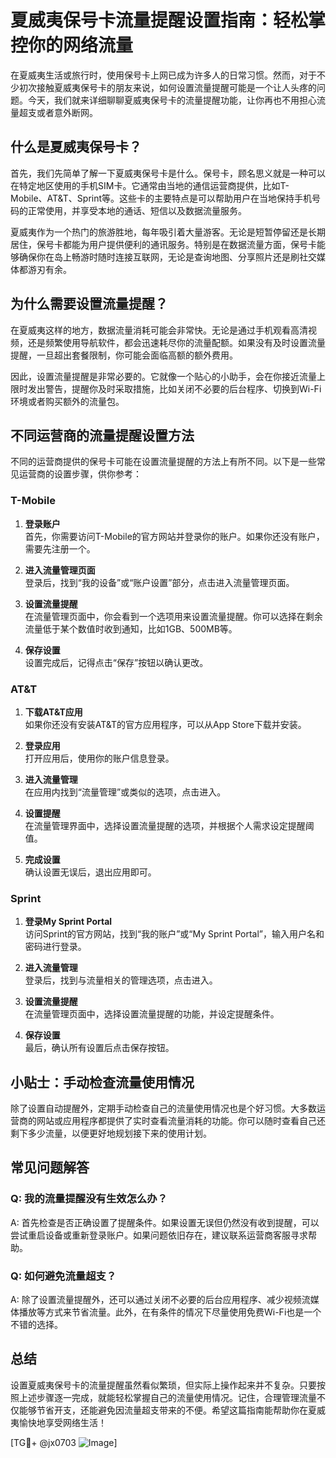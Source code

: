 # 夏威夷保号卡流量提醒设置指南：轻松掌控你的网络流量

在夏威夷生活或旅行时，使用保号卡上网已成为许多人的日常习惯。然而，对于不少初次接触夏威夷保号卡的朋友来说，如何设置流量提醒可能是一个让人头疼的问题。今天，我们就来详细聊聊夏威夷保号卡的流量提醒功能，让你再也不用担心流量超支或者意外断网。

## 什么是夏威夷保号卡？

首先，我们先简单了解一下夏威夷保号卡是什么。保号卡，顾名思义就是一种可以在特定地区使用的手机SIM卡。它通常由当地的通信运营商提供，比如T-Mobile、AT&T、Sprint等。这些卡的主要特点是可以帮助用户在当地保持手机号码的正常使用，并享受本地的通话、短信以及数据流量服务。

夏威夷作为一个热门的旅游胜地，每年吸引着大量游客。无论是短暂停留还是长期居住，保号卡都能为用户提供便利的通讯服务。特别是在数据流量方面，保号卡能够确保你在岛上畅游时随时连接互联网，无论是查询地图、分享照片还是刷社交媒体都游刃有余。

## 为什么需要设置流量提醒？

在夏威夷这样的地方，数据流量消耗可能会非常快。无论是通过手机观看高清视频，还是频繁使用导航软件，都会迅速耗尽你的流量配额。如果没有及时设置流量提醒，一旦超出套餐限制，你可能会面临高额的额外费用。

因此，设置流量提醒是非常必要的。它就像一个贴心的小助手，会在你接近流量上限时发出警告，提醒你及时采取措施，比如关闭不必要的后台程序、切换到Wi-Fi环境或者购买额外的流量包。

## 不同运营商的流量提醒设置方法

不同的运营商提供的保号卡可能在设置流量提醒的方法上有所不同。以下是一些常见运营商的设置步骤，供你参考：

### T-Mobile

1. **登录账户**  
   首先，你需要访问T-Mobile的官方网站并登录你的账户。如果你还没有账户，需要先注册一个。

2. **进入流量管理页面**  
   登录后，找到“我的设备”或“账户设置”部分，点击进入流量管理页面。

3. **设置流量提醒**  
   在流量管理页面中，你会看到一个选项用来设置流量提醒。你可以选择在剩余流量低于某个数值时收到通知，比如1GB、500MB等。

4. **保存设置**  
   设置完成后，记得点击“保存”按钮以确认更改。

### AT&T

1. **下载AT&T应用**  
   如果你还没有安装AT&T的官方应用程序，可以从App Store下载并安装。

2. **登录应用**  
   打开应用后，使用你的账户信息登录。

3. **进入流量管理**  
   在应用内找到“流量管理”或类似的选项，点击进入。

4. **设置提醒**  
   在流量管理界面中，选择设置流量提醒的选项，并根据个人需求设定提醒阈值。

5. **完成设置**  
   确认设置无误后，退出应用即可。

### Sprint

1. **登录My Sprint Portal**  
   访问Sprint的官方网站，找到“我的账户”或“My Sprint Portal”，输入用户名和密码进行登录。

2. **进入流量管理**  
   登录后，找到与流量相关的管理选项，点击进入。

3. **设置流量提醒**  
   在流量管理页面中，选择设置流量提醒的功能，并设定提醒条件。

4. **保存设置**  
   最后，确认所有设置后点击保存按钮。

## 小贴士：手动检查流量使用情况

除了设置自动提醒外，定期手动检查自己的流量使用情况也是个好习惯。大多数运营商的网站或应用程序都提供了实时查看流量消耗的功能。你可以随时查看自己还剩下多少流量，以便更好地规划接下来的使用计划。

## 常见问题解答

### Q: 我的流量提醒没有生效怎么办？

A: 首先检查是否正确设置了提醒条件。如果设置无误但仍然没有收到提醒，可以尝试重启设备或重新登录账户。如果问题依旧存在，建议联系运营商客服寻求帮助。

### Q: 如何避免流量超支？

A: 除了设置流量提醒外，还可以通过关闭不必要的后台应用程序、减少视频流媒体播放等方式来节省流量。此外，在有条件的情况下尽量使用免费Wi-Fi也是一个不错的选择。

## 总结

设置夏威夷保号卡的流量提醒虽然看似繁琐，但实际上操作起来并不复杂。只要按照上述步骤逐一完成，就能轻松掌握自己的流量使用情况。记住，合理管理流量不仅能够节省开支，还能避免因流量超支带来的不便。希望这篇指南能帮助你在夏威夷愉快地享受网络生活！

[TG💪+ @jx0703 ![Image](https://github.com/user-attachments/assets/dbca1d08-cadb-493c-b0ec-ad6f7a83f270)]